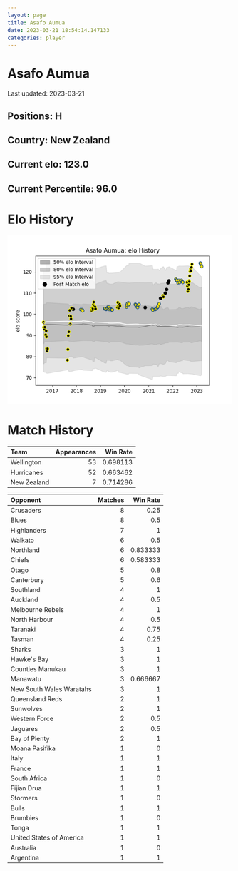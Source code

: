 ```yaml
---  
layout: page  
title: Asafo Aumua  
date: 2023-03-21 18:54:14.147133  
categories: player  
---
```

# Asafo Aumua


Last updated: 2023-03-21
## Positions: H

## Country: New Zealand

## Current elo: 123.0

## Current Percentile: 96.0

# Elo History


![elo history](history_AsafoAumua.png)
# Match History


| Team        |   Appearances |   Win Rate |
|:------------|--------------:|-----------:|
| Wellington  |            53 |   0.698113 |
| Hurricanes  |            52 |   0.663462 |
| New Zealand |             7 |   0.714286 |

| Opponent                 |   Matches |   Win Rate |
|:-------------------------|----------:|-----------:|
| Crusaders                |         8 |   0.25     |
| Blues                    |         8 |   0.5      |
| Highlanders              |         7 |   1        |
| Waikato                  |         6 |   0.5      |
| Northland                |         6 |   0.833333 |
| Chiefs                   |         6 |   0.583333 |
| Otago                    |         5 |   0.8      |
| Canterbury               |         5 |   0.6      |
| Southland                |         4 |   1        |
| Auckland                 |         4 |   0.5      |
| Melbourne Rebels         |         4 |   1        |
| North Harbour            |         4 |   0.5      |
| Taranaki                 |         4 |   0.75     |
| Tasman                   |         4 |   0.25     |
| Sharks                   |         3 |   1        |
| Hawke's Bay              |         3 |   1        |
| Counties Manukau         |         3 |   1        |
| Manawatu                 |         3 |   0.666667 |
| New South Wales Waratahs |         3 |   1        |
| Queensland Reds          |         2 |   1        |
| Sunwolves                |         2 |   1        |
| Western Force            |         2 |   0.5      |
| Jaguares                 |         2 |   0.5      |
| Bay of Plenty            |         2 |   1        |
| Moana Pasifika           |         1 |   0        |
| Italy                    |         1 |   1        |
| France                   |         1 |   1        |
| South Africa             |         1 |   0        |
| Fijian Drua              |         1 |   1        |
| Stormers                 |         1 |   0        |
| Bulls                    |         1 |   1        |
| Brumbies                 |         1 |   0        |
| Tonga                    |         1 |   1        |
| United States of America |         1 |   1        |
| Australia                |         1 |   0        |
| Argentina                |         1 |   1        |